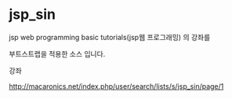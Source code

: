 # jsp_sin


jsp web programming basic tutorials(jsp웹 프로그래밍) 의 강좌를 

부트스트랩을 적용한 소스 입니다.


강좌

http://macaronics.net/index.php/user/search/lists/s/jsp_sin/page/1


